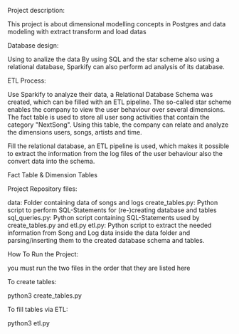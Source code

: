 Project description: 

This project is about dimensional modelling concepts in Postgres and data modeling with extract transform and load datas


Database design: 

Using to analize the data By using SQL and the star scheme also using a relational database, Sparkify can also perform ad analysis of its database.


ETL Process:

Use Sparkify to analyze their data, a Relational Database Schema was created, which can be filled with an ETL pipeline.
The so-called star scheme enables the company to view the user behaviour over several dimensions. The fact table is used to store all user song activities that contain the category "NextSong". Using this table, the company can relate and analyze the dimensions users, songs, artists and time.

Fill the relational database, an ETL pipeline is used, which makes it possible to extract the information from the log files of the user behaviour also the convert data into the schema.

Fact Table & Dimension Tables



Project Repository files: 

data: Folder containing data of songs and logs
create_tables.py: Python script to perform SQL-Statements for (re-)creating database and tables
sql_queries.py: Python script containing SQL-Statements used by create_tables.py and etl.py
etl.py: Python script to extract the needed information from Song and Log data inside the data folder and parsing/inserting them to the created database schema and tables.



How To Run the Project: 

you must run the two files in the order that they are listed here

To create tables:

python3 create_tables.py

To fill tables via ETL:

python3 etl.py